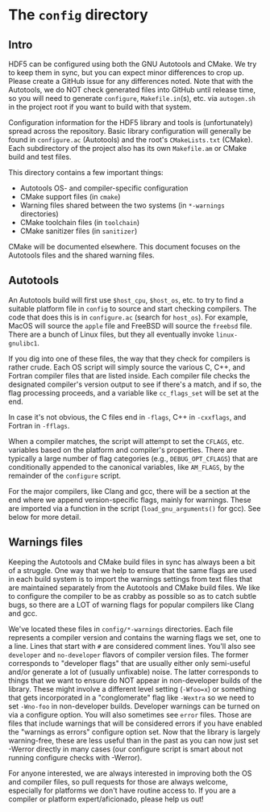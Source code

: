 # The `config` directory

## Intro

HDF5 can be configured using both the GNU Autotools and CMake. We try to keep
them in sync, but you can expect minor differences to crop up. Please create
a GitHub issue for any differences noted. Note that with the Autotools, we
do NOT check generated files into GitHub until release time, so you will
need to generate `configure`, `Makefile.in`(s), etc. via `autogen.sh` in the
project root if you want to build with that system.

Configuration information for the HDF5 library and tools is (unfortunately)
spread across the repository. Basic library configuration will generally
be found in `configure.ac` (Autotools) and the root's `CMakeLists.txt` (CMake).
Each subdirectory of the project also has its own `Makefile.am` or CMake build
and test files.

This directory contains a few important things:

* Autotools OS- and compiler-specific configuration
* CMake support files (in `cmake`)
* Warning files shared between the two systems (in `*-warnings` directories)
* CMake toolchain files (in `toolchain`)
* CMake sanitizer files (in `sanitizer`)

CMake will be documented elsewhere. This document focuses on the Autotools files
and the shared warning files.

## Autotools

An Autotools build will first use `$host_cpu`, `$host_os`, etc. to try to find a
suitable platform file in `config` to source and start checking compilers. The
code that does this is in `configure.ac` (search for `host_os`). For example,
MacOS will source the `apple` file and FreeBSD will source the `freebsd` file.
There are a bunch of Linux files, but they all eventually invoke
`linux-gnulibc1`.

If you dig into one of these files, the way that they check for compilers is
rather crude. Each OS script will simply source the various C, C++, and
Fortran compiler files that are listed inside. Each compiler file checks
the designated compiler's version output to see if there's a match, and if so,
the flag processing proceeds, and a variable like `cc_flags_set` will be set
at the end.

In case it's not obvious, the C files end in `-flags`, C++ in `-cxxflags`, and
Fortran in `-fflags`.

When a compiler matches, the script will attempt to set the `CFLAGS`, etc.
variables based on the platform and compiler's properties. There are typically
a large number of flag categories (e.g., `DEBUG_OPT_CFLAGS`) that are
conditionally appended to the canonical variables, like `AM_FLAGS`, by the
remainder of the `configure` script.

For the major compilers, like Clang and gcc, there will be a section at the
end where we append version-specific flags, mainly for warnings. These are
imported via a function in the script (`load_gnu_arguments()` for gcc). See
below for more detail.

## Warnings files

Keeping the Autotools and CMake build files in sync has always been a bit of a
struggle. One way that we help to ensure that the same flags are used in each
build system is to import the warnings settings from text files that are
maintained separately from the Autotools and CMake build files. We like to
configure the compiler to be as crabby as possible so as to catch subtle bugs,
so there are a LOT of warning flags for popular compilers like Clang and gcc.

We've located these files in `config/*-warnings` directories. Each file
represents a compiler version and contains the warning flags we set, one to a
line. Lines that start with `#` are considered comment lines. You'll also see
`developer` and `no-developer` flavors of compiler version files. The former
corresponds to "developer flags" that are usually either only semi-useful and/or
generate a lot of (usually unfixable) noise. The latter corresponds to things
that we want to ensure do NOT appear in non-developer builds of the library.
These might involve a different level setting (`-Wfoo=x`) or something that
gets incorporated in a "conglomerate" flag like `-Wextra` so we need to set
`-Wno-foo` in non-developer builds. Developer warnings can be turned on
via a configure option. You will also sometimes see `error` files. Those are
files that include warnings that will be considered errors if you have enabled
the "warnings as errors" configure option set. Now that the library is largely
warning-free, these are less useful than in the past as you can now just set
-Werror directly in many cases (our configure script is smart about not running
configure checks with -Werror).

For anyone interested, we are always interested in improving both the OS and
compiler files, so pull requests for those are always welcome, especially for
platforms we don't have routine access to. If you are a compiler or platform
expert/aficionado, please help us out!
